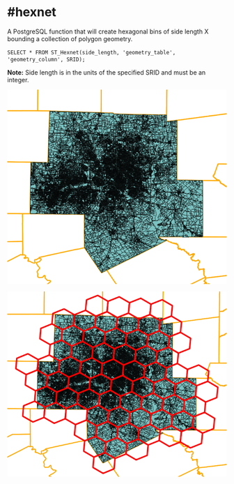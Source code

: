 #hexnet
======
A PostgreSQL function that will create hexagonal bins of side length X bounding a collection of polygon geometry.

```PostgreSQL
SELECT * FROM ST_Hexnet(side_length, 'geometry_table', 'geometry_column', SRID);
```

**Note:** Side length is in the units of the specified SRID and must be an integer.


![Image of Dallas](https://raw.githubusercontent.com/DallasMorningNews/hexnet/master/dallas.png)


![Image of Dallas](https://raw.githubusercontent.com/DallasMorningNews/hexnet/master/dallas_hex.png)

